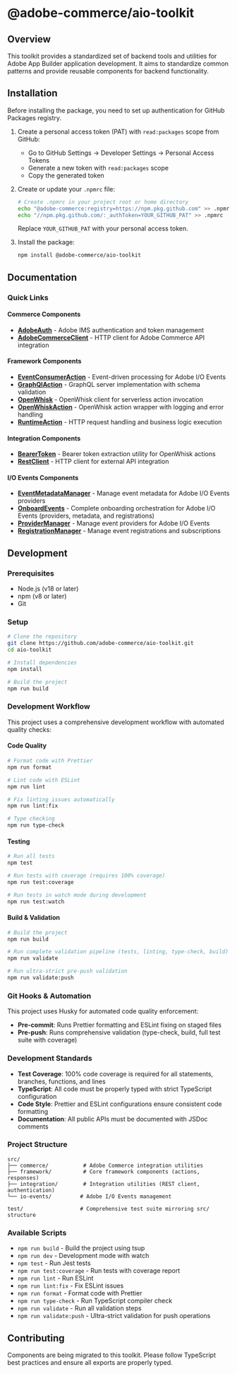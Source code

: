 # @adobe-commerce/aio-toolkit

## Overview

This toolkit provides a standardized set of backend tools and utilities for Adobe App Builder application development. It aims to standardize common patterns and provide reusable components for backend functionality.

## Installation

Before installing the package, you need to set up authentication for GitHub Packages registry.

1. Create a personal access token (PAT) with `read:packages` scope from GitHub:
   - Go to GitHub Settings → Developer Settings → Personal Access Tokens
   - Generate a new token with `read:packages` scope
   - Copy the generated token

2. Create or update your `.npmrc` file:

   ```bash
   # Create .npmrc in your project root or home directory
   echo "@adobe-commerce:registry=https://npm.pkg.github.com" >> .npmrc
   echo "//npm.pkg.github.com/:_authToken=YOUR_GITHUB_PAT" >> .npmrc
   ```

   Replace `YOUR_GITHUB_PAT` with your personal access token.

3. Install the package:
   ```bash
   npm install @adobe-commerce/aio-toolkit
   ```

## Documentation

### Quick Links

#### Commerce Components

- **[AdobeAuth](./docs/adobe-auth.md)** - Adobe IMS authentication and token management
- **[AdobeCommerceClient](./docs/adobe-commerce-client.md)** - HTTP client for Adobe Commerce API integration

#### Framework Components

- **[EventConsumerAction](./docs/event-consumer-action.md)** - Event-driven processing for Adobe I/O Events
- **[GraphQlAction](./docs/graphql-action.md)** - GraphQL server implementation with schema validation
- **[OpenWhisk](./docs/openwhisk.md)** - OpenWhisk client for serverless action invocation
- **[OpenWhiskAction](./docs/openwhisk-action.md)** - OpenWhisk action wrapper with logging and error handling
- **[RuntimeAction](./docs/runtime-action.md)** - HTTP request handling and business logic execution

#### Integration Components

- **[BearerToken](./docs/bearer-token.md)** - Bearer token extraction utility for OpenWhisk actions
- **[RestClient](./docs/rest-client.md)** - HTTP client for external API integration

#### I/O Events Components

- **[EventMetadataManager](./docs/event-metadata.md)** - Manage event metadata for Adobe I/O Events providers
- **[OnboardEvents](./docs/onboard-events.md)** - Complete onboarding orchestration for Adobe I/O Events (providers, metadata, and registrations)
- **[ProviderManager](./docs/provider.md)** - Manage event providers for Adobe I/O Events
- **[RegistrationManager](./docs/registration.md)** - Manage event registrations and subscriptions

## Development

### Prerequisites

- Node.js (v18 or later)
- npm (v8 or later)
- Git

### Setup

```bash
# Clone the repository
git clone https://github.com/adobe-commerce/aio-toolkit.git
cd aio-toolkit

# Install dependencies
npm install

# Build the project
npm run build
```

### Development Workflow

This project uses a comprehensive development workflow with automated quality checks:

#### Code Quality

```bash
# Format code with Prettier
npm run format

# Lint code with ESLint
npm run lint

# Fix linting issues automatically
npm run lint:fix

# Type checking
npm run type-check
```

#### Testing

```bash
# Run all tests
npm test

# Run tests with coverage (requires 100% coverage)
npm run test:coverage

# Run tests in watch mode during development
npm run test:watch
```

#### Build & Validation

```bash
# Build the project
npm run build

# Run complete validation pipeline (tests, linting, type-check, build)
npm run validate

# Run ultra-strict pre-push validation
npm run validate:push
```

### Git Hooks & Automation

This project uses Husky for automated code quality enforcement:

- **Pre-commit**: Runs Prettier formatting and ESLint fixing on staged files
- **Pre-push**: Runs comprehensive validation (type-check, build, full test suite with coverage)

### Development Standards

- **Test Coverage**: 100% code coverage is required for all statements, branches, functions, and lines
- **TypeScript**: All code must be properly typed with strict TypeScript configuration
- **Code Style**: Prettier and ESLint configurations ensure consistent code formatting
- **Documentation**: All public APIs must be documented with JSDoc comments

### Project Structure

```
src/
├── commerce/           # Adobe Commerce integration utilities
├── framework/          # Core framework components (actions, responses)
├── integration/        # Integration utilities (REST client, authentication)
└── io-events/         # Adobe I/O Events management

test/                  # Comprehensive test suite mirroring src/ structure
```

### Available Scripts

- `npm run build` - Build the project using tsup
- `npm run dev` - Development mode with watch
- `npm test` - Run Jest tests
- `npm run test:coverage` - Run tests with coverage report
- `npm run lint` - Run ESLint
- `npm run lint:fix` - Fix ESLint issues
- `npm run format` - Format code with Prettier
- `npm run type-check` - Run TypeScript compiler check
- `npm run validate` - Run all validation steps
- `npm run validate:push` - Ultra-strict validation for push operations

## Contributing

Components are being migrated to this toolkit. Please follow TypeScript best practices and ensure all exports are properly typed.
